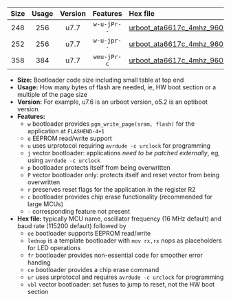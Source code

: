 |Size|Usage|Version|Features|Hex file|
|:-:|:-:|:-:|:-:|:--|
|248|256|u7.7|`w-u-jPr--`|[urboot_ata6617c_4mhz_9600bps_lednop_ur_vbl.hex](https://raw.githubusercontent.com/stefanrueger/urboot.hex/main/mcus/ata6617c/fcpu_4mhz/9600_bps/urboot_ata6617c_4mhz_9600bps_lednop_ur_vbl.hex)|
|252|256|u7.7|`w-u-jpr--`|[urboot_ata6617c_4mhz_9600bps_lednop_fr_ur_vbl.hex](https://raw.githubusercontent.com/stefanrueger/urboot.hex/main/mcus/ata6617c/fcpu_4mhz/9600_bps/urboot_ata6617c_4mhz_9600bps_lednop_fr_ur_vbl.hex)|
|358|384|u7.7|`weu-jPr-c`|[urboot_ata6617c_4mhz_9600bps_ee_lednop_fr_ce_ur_vbl.hex](https://raw.githubusercontent.com/stefanrueger/urboot.hex/main/mcus/ata6617c/fcpu_4mhz/9600_bps/urboot_ata6617c_4mhz_9600bps_ee_lednop_fr_ce_ur_vbl.hex)|

- **Size:** Bootloader code size including small table at top end
- **Usage:** How many bytes of flash are needed, ie, HW boot section or a multiple of the page size
- **Version:** For example, u7.6 is an urboot version, o5.2 is an optiboot version
- **Features:**
  + `w` bootloader provides `pgm_write_page(sram, flash)` for the application at `FLASHEND-4+1`
  + `e` EEPROM read/write support
  + `u` uses urprotocol requiring `avrdude -c urclock` for programming
  + `j` vector bootloader: applications *need to be patched externally*, eg, using `avrdude -c urclock`
  + `p` bootloader protects itself from being overwritten
  + `P` vector bootloader only: protects itself and reset vector from being overwritten
  + `r` preserves reset flags for the application in the register R2
  + `c` bootloader provides chip erase functionality (recommended for large MCUs)
  + `-` corresponding feature not present
- **Hex file:** typically MCU name, oscillator frequency (16 MHz default) and baud rate (115200 default) followed by
  + `ee` bootloader supports EEPROM read/write
  + `lednop` is a template bootloader with `mov rx,rx` nops as placeholders for LED operations
  + `fr` bootloader provides non-essential code for smoother error handing
  + `ce` bootloader provides a chip erase command
  + `ur` uses urprotocol and requires `avrdude -c urclock` for programming
  + `vbl` vector bootloader: set fuses to jump to reset, not the HW boot section
